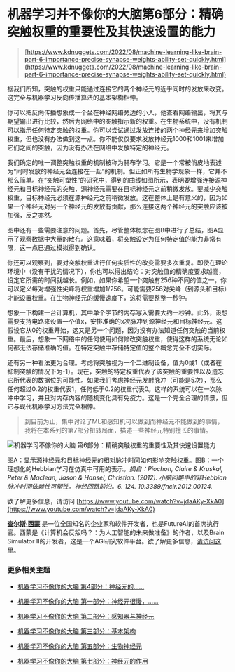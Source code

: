 # 机器学习并不像你的大脑第6部分：精确突触权重的重要性及其快速设置的能力

> [https://www.kdnuggets.com/2022/08/machine-learning-like-brain-part-6-importance-precise-synapse-weights-ability-set-quickly.html](https://www.kdnuggets.com/2022/08/machine-learning-like-brain-part-6-importance-precise-synapse-weights-ability-set-quickly.html)

据我们所知，突触的权重只能通过连接它的两个神经元的近乎同时的发放来改变。这完全与机器学习反向传播算法的基本架构相悖。

你可以把反向传播想象成一个坐在神经网络旁边的小人，他查看网络输出，将其与期望输出进行比较，然后为网络中的突触指示新的权重。在生物系统中，没有机制可以指示任何特定突触的权重。你可以尝试通过发放连接的两个神经元来增加突触权重，但也没有办法做到这一点。你不能仅仅要求发放神经元1000和1001来增加它们之间的突触，因为没有办法在网络中发放特定的神经元。

我们确定的唯一调整突触权重的机制被称为赫布学习。它是一个常被俏皮地表述为“同时发放的神经元会连接在一起”的机制。但正如所有生物学现象一样，它并不那么简单。在“突触可塑性”的研究中，得到的曲线如图所示，表明要增强连接源神经元和目标神经元的突触，源神经元需要在目标神经元之前稍微发放。要减少突触权重，目标神经元必须在源神经元之前稍微发放。这在整体上是有意义的，因为如果一个神经元对另一个神经元的发放有贡献，那么连接这两个神经元的突触应该被加强，反之亦然。

图中还有一些需要注意的问题。首先，尽管整体概念在图B中进行了总结，图A显示了观察数据中大量的散布。这意味着，将突触设定为任何特定值的能力非常有限，这一点已通过模拟得到确认。

你还可以观察到，要对突触权重进行任何实质性的改变需要多次重复。即使在理论环境中（没有干扰的情况下），你也可以得出结论：对突触值的精确度要求越高，设定它所需的时间就越长。例如，如果你希望一个突触有256种不同的值之一，你可以定义每对增强性尖峰将权重增加1/256。可能需要256对尖峰（到源头和目标）才能设置权重。在生物神经元的缓慢速度下，这将需要整整一秒钟。

想象一下构建一台计算机，其中单个字节的内存写入需要大约一秒钟。此外，设想需要支持电路来设置一个值x，安排准确的x次脉冲到源神经元和目标神经元。这假设它从0的权重开始，这又是另一个问题，因为没有办法知道任何突触的当前权重。最后，想象一下网络中的任何使用如何修改突触权重，使得这样的系统无论如何都无法存储准确的值。在特定突触中存储特定值的整个概念完全不切实际。

还有另一种看法更为合理。考虑将突触视为一个二进制设备，值为0或1（或者在抑制突触的情况下为-1）。现在，突触的特定权重代表了该突触的重要性以及遗忘它所代表的数据位的可能性。如果我们考虑神经元发射脉冲（可能是5次），那么任何超过0.2的权重代表1，任何低于0.2的权重代表0。这样的系统可以在一次脉冲中学习，并且对内存内容的随机变化具有免疫力。这是一个完全合理的情景，但它与现代机器学习方法完全相悖。

> 到目前为止，集中讨论了ML和感知机可以做到而神经元不能做到的事情，我将在本系列的第7部分扭转局面，描述一些神经元特别擅长的事情。

![机器学习不像你的大脑 第6部分：精确突触权重的重要性及其快速设置能力](../Images/69031318b3e16f9c8fe2bf85cbd61f7d.png)

图A：显示源神经元和目标神经元的相对脉冲时间如何影响突触权重。图B：一个理想化的Hebbian学习在仿真中可用的表示。*摘自：Piochon, Claire & Kruskal, Peter & Maclean, Jason & Hansel, Christian. (2012). 小脑回路中的非Hebbian脉冲时间依赖性可塑性。神经回路前沿。6. 124. 10.3389/fncir.2012.00124.*

欲了解更多信息，请访问 [https://www.youtube.com/watch?v=jdaAKy-XkA0](https://www.youtube.com/watch?v=jdaAKy-XkA0)

**[查尔斯·西蒙](https://futureai.guru/Founder.aspx)** 是一位全国知名的企业家和软件开发者，也是FutureAI的首席执行官。西蒙是《计算机会反叛吗？：为人工智能的未来做准备》的作者，以及Brain Simulator II的开发者，这是一个AGI研究软件平台。欲了解更多信息，[请访问这里](https://futureai.guru/Founder.aspx)。

### 更多相关主题

+   [机器学习不像你的大脑 第4部分：神经元的……](https://www.kdnuggets.com/2022/06/machine-learning-like-brain-part-4-neuron-limited-ability-represent-precise-values.html)

+   [机器学习不像你的大脑 第一部分：神经元很慢，……](https://www.kdnuggets.com/2022/04/machine-learning-like-brain-part-one-neurons-slow-slow-slow.html)

+   [机器学习不像你的大脑 第二部分：感知器与神经元](https://www.kdnuggets.com/2022/05/machine-learning-like-brain-part-two-perceptrons-neurons.html)

+   [机器学习不像你的大脑 第三部分：基本架构](https://www.kdnuggets.com/2022/06/machine-learning-like-brain-part-3-fundamental-architecture.html)

+   [机器学习不像你的大脑 第五部分：生物神经元](https://www.kdnuggets.com/2022/07/machine-learning-like-brain-part-5-biological-neurons-cant-summation-inputs.html)

+   [机器学习不像你的大脑 第七部分：神经元的作用](https://www.kdnuggets.com/2022/08/machine-learning-like-brain-part-seven-neurons-good.html)

